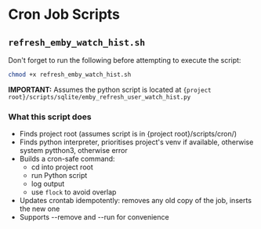 # Cron Job Scripts

## `refresh_emby_watch_hist.sh`

Don't forget to run the following before attempting to execute the script:
```sh
chmod +x refresh_emby_watch_hist.sh
```
**IMPORTANT:** Assumes the python script is located at `{project root}/scripts/sqlite/emby_refresh_user_watch_hist.py`

### What this script does

- Finds project root (assumes script is in {project root}/scripts/cron/)
- Finds python interpreter, prioritises project's venv if available, otherwise system pytthon3, otherwise error
- Builds a cron-safe command:
    - cd into project root
    - run Python script
    - log output
    - use `flock` to avoid overlap
- Updates crontab idempotently: removes any old copy of the job, inserts the new one
- Supports --remove and --run for convenience
